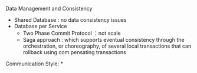 


Data Management and Consistency
* Shared Database : no data consistency issues
* Database per Service
	* Two Phase Commit Protocol ：not scale
	* Saga approach : which supports eventual consistency through the orchestration, or choreography, of several local transactions that can rollback using com pensating transactions

Communication Style:
* 


